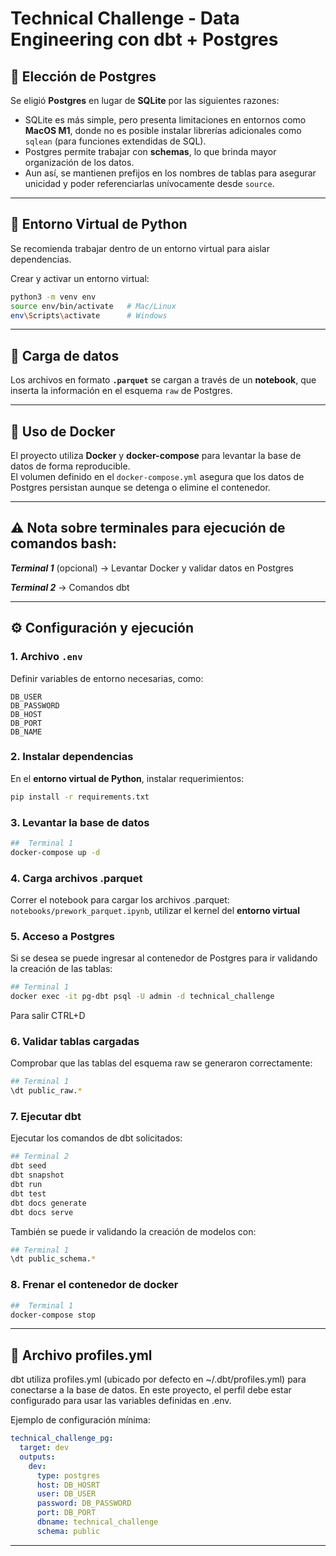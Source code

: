 # Technical Challenge - Data Engineering con dbt + Postgres

## 📌 Elección de Postgres
Se eligió **Postgres** en lugar de **SQLite** por las siguientes razones:
- SQLite es más simple, pero presenta limitaciones en entornos como **MacOS M1**, donde no es posible instalar librerías adicionales como `sqlean` (para funciones extendidas de SQL).
- Postgres permite trabajar con **schemas**, lo que brinda mayor organización de los datos.  
- Aun así, se mantienen prefijos en los nombres de tablas para asegurar unicidad y poder referenciarlas unívocamente desde `source`.

---

## 🐍 Entorno Virtual de Python
Se recomienda trabajar dentro de un entorno virtual para aislar dependencias.  

Crear y activar un entorno virtual:

```bash
python3 -m venv env
source env/bin/activate   # Mac/Linux
env\Scripts\activate      # Windows
```

---

## 📂 Carga de datos
Los archivos en formato **`.parquet`** se cargan a través de un **notebook**, que inserta la información en el esquema `raw` de Postgres.

---

## 🐳 Uso de Docker
El proyecto utiliza **Docker** y **docker-compose** para levantar la base de datos de forma reproducible.  
El volumen definido en el `docker-compose.yml` asegura que los datos de Postgres persistan aunque se detenga o elimine el contenedor.

---

## ⚠️ Nota sobre terminales para ejecución de comandos bash:

***Terminal 1*** (opcional) → Levantar Docker y validar datos en Postgres

***Terminal 2*** → Comandos dbt

---

## ⚙️ Configuración y ejecución

### 1. Archivo `.env`
Definir variables de entorno necesarias, como:
```env
DB_USER
DB_PASSWORD
DB_HOST
DB_PORT
DB_NAME
```

### 2. Instalar dependencias

En el **entorno virtual de Python**, instalar requerimientos:

```bash
pip install -r requirements.txt
```

### 3. Levantar la base de datos
```bash
##  Terminal 1
docker-compose up -d
```

### 4. Carga archivos .parquet

Correr el notebook para cargar los archivos .parquet: `notebooks/prework_parquet.ipynb`, utilizar el kernel del **entorno virtual**

### 5. Acceso a Postgres

Si se desea se puede ingresar al contenedor de Postgres para ir validando la creación de las tablas:
```bash
## Terminal 1
docker exec -it pg-dbt psql -U admin -d technical_challenge
```

Para salir CTRL+D

### 6. Validar tablas cargadas

Comprobar que las tablas del esquema raw se generaron correctamente:
```bash 
## Terminal 1
\dt public_raw.*
```

### 7. Ejecutar dbt

Ejecutar los comandos de dbt solicitados:
```bash
## Terminal 2
dbt seed
dbt snapshot
dbt run
dbt test
dbt docs generate
dbt docs serve
```

También se puede ir validando la creación de modelos con:
```bash 
## Terminal 1
\dt public_schema.*
```

### 8. Frenar el contenedor de docker
```bash
##  Terminal 1
docker-compose stop
```
---

## 📄 Archivo profiles.yml

dbt utiliza profiles.yml (ubicado por defecto en ~/.dbt/profiles.yml) para conectarse a la base de datos.
En este proyecto, el perfil debe estar configurado para usar las variables definidas en .env.

Ejemplo de configuración mínima:

```yaml
technical_challenge_pg:
  target: dev
  outputs:
    dev:
      type: postgres
      host: DB_HOSRT
      user: DB_USER
      password: DB_PASSWORD
      port: DB_PORT
      dbname: technical_challenge
      schema: public
```
---